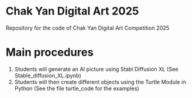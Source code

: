 # Chak Yan Digital Art 2025
Repository for the code of Chak Yan Digital Art Competition 2025

# Main procedures
1. Students will generate an AI picture using Stabl Diffusion XL (See Stable_diffusion_XL.ipynb)
2. Students will then create different objects using the Turtle Module in Python (See the file turtle_code for the examples)
